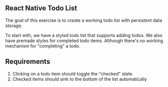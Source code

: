 ## React Native Todo List

The goal of this exercise is to create a working todo list with persistent data storage.

To start with, we have a styled todo list that supports adding todos.
We also have premade styles for completed todo items.
Although there's no working mechanism for "completing" a todo.

## Requirements

1. Clicking on a todo item should toggle the "checked" state.
2. Checked items should sink to the bottom of the list automatically
